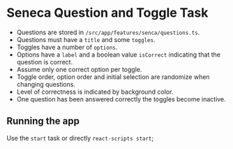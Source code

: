 # Seneca Question and Toggle Task

* Questions are stored in `/src/app/features/senca/questions.ts`.
* Questions must have a `title` and some `toggles`.
* Toggles have a number of `options`.
* Options have a `label` and a boolean value `isCorrect` indicating that the question is correct.
* Assume only one correct option per toggle.
* Toggle order, option order and initial selection are randomize when changing questions.
* Level of correctness is indicated by background color.
* One question has been answered correctly the toggles become inactive.

## Running the app
Use the `start` task or directly `react-scripts start`;
